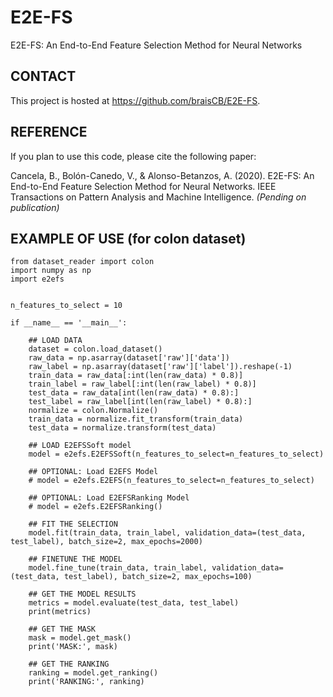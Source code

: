 # E2E-FS
E2E-FS: An End-to-End Feature Selection Method for Neural Networks

## CONTACT

This project is hosted at https://github.com/braisCB/E2E-FS. 

## REFERENCE

If you plan to use this code, please cite the following paper:

Cancela, B., Bolón-Canedo, V., & Alonso-Betanzos, A. (2020). 
E2E-FS: An End-to-End Feature Selection Method for Neural Networks. 
IEEE Transactions on Pattern Analysis and Machine Intelligence. *(Pending on publication)*

## EXAMPLE OF USE (for colon dataset)
    from dataset_reader import colon
    import numpy as np
    import e2efs
    
    
    n_features_to_select = 10
    
    if __name__ == '__main__':
    
        ## LOAD DATA
        dataset = colon.load_dataset()
        raw_data = np.asarray(dataset['raw']['data'])
        raw_label = np.asarray(dataset['raw']['label']).reshape(-1)
        train_data = raw_data[:int(len(raw_data) * 0.8)]
        train_label = raw_label[:int(len(raw_label) * 0.8)]
        test_data = raw_data[int(len(raw_data) * 0.8):]
        test_label = raw_label[int(len(raw_label) * 0.8):]
        normalize = colon.Normalize()
        train_data = normalize.fit_transform(train_data)
        test_data = normalize.transform(test_data)
    
        ## LOAD E2EFSSoft model
        model = e2efs.E2EFSSoft(n_features_to_select=n_features_to_select)
    
        ## OPTIONAL: Load E2EFS Model
        # model = e2efs.E2EFS(n_features_to_select=n_features_to_select)
    
        ## OPTIONAL: Load E2EFSRanking Model
        # model = e2efs.E2EFSRanking()
    
        ## FIT THE SELECTION
        model.fit(train_data, train_label, validation_data=(test_data, test_label), batch_size=2, max_epochs=2000)
    
        ## FINETUNE THE MODEL
        model.fine_tune(train_data, train_label, validation_data=(test_data, test_label), batch_size=2, max_epochs=100)
    
        ## GET THE MODEL RESULTS
        metrics = model.evaluate(test_data, test_label)
        print(metrics)
    
        ## GET THE MASK
        mask = model.get_mask()
        print('MASK:', mask)
    
        ## GET THE RANKING
        ranking = model.get_ranking()
        print('RANKING:', ranking)
    
    

